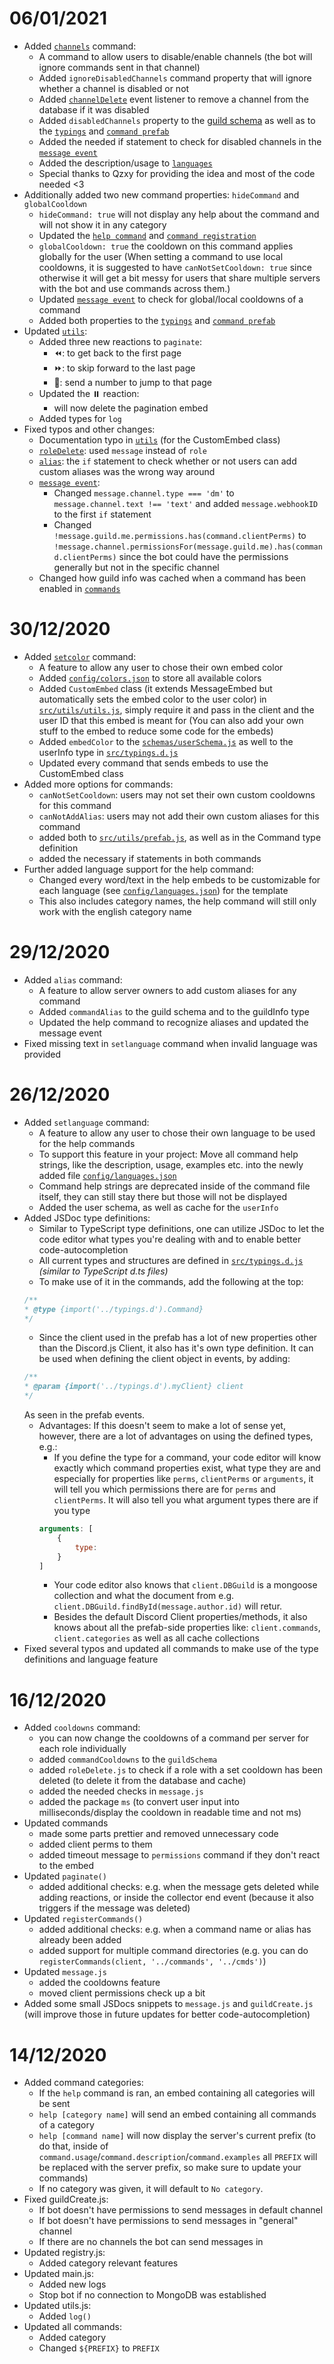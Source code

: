 # 06/01/2021
- Added [`channels`](src/commands/channels.js) command:
    - A command to allow users to disable/enable channels (the bot will ignore commands sent in that channel)
    - Added `ignoreDisabledChannels` command property that will ignore whether a channel is disabled or not
    - Added [`channelDelete`](src/eventHandlers/channelDelete.js) event listener to remove a channel from the database if it was disabled
    - Added `disabledChannels` property to the [guild schema](schemas/guildSchema.js) as well as to the [`typings`](src/typings.d.js) and [`command prefab`](src/utils/prefab.js)
    - Added the needed if statement to check for disabled channels in the [`message event`](src/eventHandlers/message.js)
    - Added the description/usage to [`languages`](config/languages.json)
    - Special thanks to Qzxy for providing the idea and most of the code needed <3
- Additionally added two new command properties: `hideCommand` and `globalCooldown`
    - `hideCommand: true` will not display any help about the command and will not show it in any category
    - Updated the [`help command`](src/commands/help.js) and [`command registration`](src/utils/registry.js)
    - `globalCooldown: true` the cooldown on this command applies globally for the user
    (When setting a command to use local cooldowns, it is suggested to have `canNotSetCooldown: true` since otherwise it will get a bit messy for users that share multiple servers with the bot and use commands across them.)
    - Updated [`message event`](src/eventHandlers/message.js) to check for global/local cooldowns of a command
    - Added both properties to the [`typings`](src/typings.d.js) and [`command prefab`](src/utils/prefab.js)
- Updated [`utils`](src/utils/utils.js):
    - Added three new reactions to `paginate`:
        - ⏪: to get back to the first page
        - ⏩: to skip forward to the last page
        - 🔢: send a number to jump to that page
    - Updated the ⏸️ reaction:
        - will now delete the pagination embed
    - Added types for `log`
- Fixed typos and other changes:
    - Documentation typo in [`utils`](src/utils/utils.js) (for the CustomEmbed class)
    - [`roleDelete`](src/eventHandlers/roleDelete.js): used `message` instead of `role`
    - [`alias`](src/commands/alias.js): the `if` statement to check whether or not users can add custom aliases was the wrong way around
    - [`message event`](src/eventHandlers/message.js):
        - Changed `message.channel.type === 'dm'` to `message.channel.text !== 'text'` and added `message.webhookID` to the first `if` statement
        - Changed `!message.guild.me.permissions.has(command.clientPerms)` to `!message.channel.permissionsFor(message.guild.me).has(command.clientPerms)` since the bot could have the permissions generally but not in the specific channel
    - Changed how guild info was cached when a command has been enabled in [`commands`](src/commands/commands.js)

# 30/12/2020
- Added [`setcolor`](src/commands/setcolor) command:
    - A feature to allow any user to chose their own embed color
    - Added [`config/colors.json`](config/colors.json) to store all available colors
    - Added `CustomEmbed` class (it extends MessageEmbed but automatically sets the embed color to the user color) in [`src/utils/utils.js`](src/utils/utils.js), simply require it and pass in the client and the user ID that this embed is meant for (You can also add your own stuff to the embed to reduce some code for the embeds)
    - Added `embedColor` to the [`schemas/userSchema.js`](schemas/userSchema.js) as well to the userInfo type in [`src/typings.d.js`](src/typings.d.js)
    - Updated every command that sends embeds to use the CustomEmbed class
- Added more options for commands:
    - `canNotSetCooldown`: users may not set their own custom cooldowns for this command
    - `canNotAddAlias`: users may not add their own custom aliases for this command
    - added both to [`src/utils/prefab.js`](src/utils/prefab.js), as well as in the Command type definition
    - added the necessary if statements in both commands
- Further added language support for the help command:
    - Changed every word/text in the help embeds to be customizable for each language (see [`config/languages.json`](config/languages.json)) for the template
    - This also includes category names, the help command will still only work with the english category name

# 29/12/2020
- Added `alias` command:
    - A feature to allow server owners to add custom aliases for any command
    - Added `commandAlias` to the guild schema and to the guildInfo type
    - Updated the help command to recognize aliases and updated the message event
- Fixed missing text in `setlanguage` command when invalid language was provided

# 26/12/2020
- Added `setlanguage` command:
    - A feature to allow any user to chose their own language to be used for the help commands
    - To support this feature in your project: Move all command help strings, like the description, usage, examples etc. into the newly added file [`config/languages.json`](config/languages.json)
    - Command help strings are deprecated inside of the command file itself, they can still stay there but those will not be displayed
    - Added the user schema, as well as cache for the `userInfo`
- Added JSDoc type definitions:
    - Similar to TypeScript type definitions, one can utilize JSDoc to let the code editor what types you're dealing with and to enable better code-autocompletion
    - All current types and structures are defined in [`src/typings.d.js`](src/typings.d.js) _(similar to TypeScript d.ts files)_
    - To make use of it in the commands, add the following at the top:
    ```js
    /**
    * @type {import('../typings.d').Command}
    */
    ```
    - Since the client used in the prefab has a lot of new properties other than the Discord.js Client, it also has it's own type definition. It can be used when defining the client object in events, by adding:
    ```js
    /**
    * @param {import('../typings.d').myClient} client
    */
    ```
    As seen in the prefab events.
    - Advantages: If this doesn't seem to make a lot of sense yet, however, there are a lot of advantages on using the defined types, e.g.:
        - If you define the type for a command, your code editor will know exactly which command properties exist, what type they are and especially for properties like `perms`, `clientPerms` or `arguments`, it will tell you which permissions there are for `perms` and `clientPerms`. It will also tell you what argument types there are if you type
        ```js
        arguments: [
            {
                type:
            }
        ]
        ```
        - Your code editor also knows that `client.DBGuild` is a mongoose collection and what the document from e.g. `client.DBGuild.findById(message.author.id)` will retur.
        - Besides the default Discord Client properties/methods, it also knows about all the prefab-side properties like: `client.commands`, `client.categories` as well as all cache collections
- Fixed several typos and updated all commands to make use of the type definitions and language feature

# 16/12/2020
- Added `cooldowns` command:
    - you can now change the cooldowns of a command per server for each role individually
    - added `commandCooldowns` to the `guildSchema`
    - added `roleDelete.js` to check if a role with a set cooldown has been deleted (to delete it from the database and cache)
    - added the needed checks in `message.js`
    - added the package `ms` (to convert user input into milliseconds/display the cooldown in readable time and not ms)
- Updated commands
    - made some parts prettier and removed unnecessary code
    - added client perms to them
    - added timeout message to `permissions` command if they don't react to the embed
- Updated `paginate()`
    - added additional checks: e.g. when the message gets deleted while adding reactions, or inside the collector end event (because it also triggers if the message was deleted)
- Updated `registerCommands()`
    - added additional checks: e.g. when a command name or alias has already been added
    - added support for multiple command directories (e.g. you can do `registerCommands(client, '../commands', '../cmds')`)
- Updated `message.js`
    - added the cooldowns feature
    - moved client permissions check up a bit
- Added some small JSDocs snippets to `message.js` and `guildCreate.js` (will improve those in future updates for better code-autocompletion)

# 14/12/2020
- Added command categories:
    - If the `help` command is ran, an embed containing all categories will be sent
    - `help [category name]` will send an embed containing all commands of a category
    - `help [command name]` will now display the server's current prefix (to do that, inside of `command.usage`/`command.description`/`command.examples` all `PREFIX` will be replaced with the server prefix, so make sure to update your commands)
    - If no category was given, it will default to `No category`.
- Fixed guildCreate.js:
    - If bot doesn't have permissions to send messages in default channel
    - If bot doesn't have permissions to send messages in "general" channel
    - If there are no channels the bot can send messages in
- Updated registry.js:
    - Added category relevant features
- Updated main.js:
    - Added new logs
    - Stop bot if no connection to MongoDB was established
- Updated utils.js:
    - Added `log()`
- Updated all commands:
    - Added category
    - Changed `${PREFIX}` to `PREFIX`